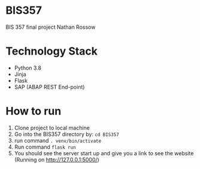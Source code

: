 # BIS357
BIS 357 final project
Nathan Rossow

# Technology Stack
* Python 3.8
* Jinja
* Flask
* SAP (ABAP REST End-point)

# How to run
1. Clone project to local machine
2. Go into the BIS357 directory by: `cd BIS357`
3. run command `. venv/bin/activate`
4. Run command `flask run`
5. You should see the server start up and give you a link to see the website (Running on http://127.0.0.1:5000/)
